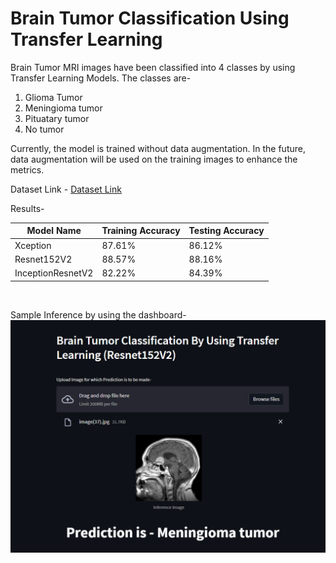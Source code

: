 # Brain Tumor Classification Using Transfer Learning

Brain Tumor MRI images have been classified into 4 classes by using Transfer Learning Models.
The classes are-
1. Glioma Tumor
2. Meningioma tumor
3. Pituatary tumor
4. No tumor

Currently, the model is trained without data augmentation. In the future, data augmentation will be used on the training images to enhance the metrics.

Dataset Link - <a href="https://www.kaggle.com/datasets/sartajbhuvaji/brain-tumor-classification-mri" target="_blank">Dataset Link</a>

Results-

| Model Name | Training Accuracy | Testing Accuracy |
| --------------- | --------------- | --------------- |
| Xception | 87.61% | 86.12% |
| Resnet152V2 | 88.57% | 88.16% |
| InceptionResnetV2 | 82.22% | 84.39% |

<br>

Sample Inference by using the dashboard-
<img src="https://github.com/atharvabhide/Brain-Tumor-Classification-Using-Transfer-Learning/blob/main/plots/inference_sample.png" alt="inference sample image">
